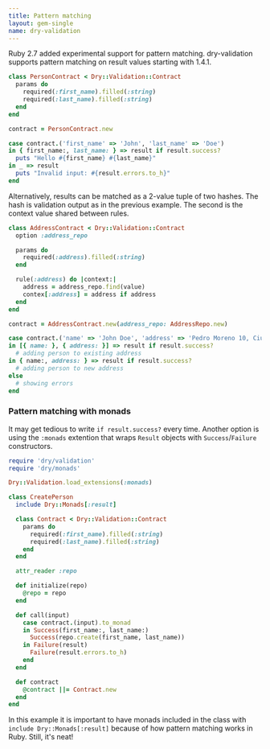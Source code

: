 ```yaml
---
title: Pattern matching
layout: gem-single
name: dry-validation
---
```


Ruby 2.7 added experimental support for pattern matching. dry-validation supports pattern matching on result values starting with 1.4.1.

```ruby
class PersonContract < Dry::Validation::Contract
  params do
    required(:first_name).filled(:string)
    required(:last_name).filled(:string)
  end
end

contract = PersonContract.new

case contract.('first_name' => 'John', 'last_name' => 'Doe')
in { first_name:, last_name: } => result if result.success?
  puts "Hello #{first_name} #{last_name}"
in _ => result
  puts "Invalid input: #{result.errors.to_h}"
end
```

Alternatively, results can be matched as a 2-value tuple of two hashes. The hash is validation output as in the previous example. The second is the context value shared between rules.

```ruby
class AddressContract < Dry::Validation::Contract
  option :address_repo

  params do
    required(:address).filled(:string)
  end

  rule(:address) do |context:|
    address = address_repo.find(value)
    contex[:address] = address if address
  end
end

contract = AddressContract.new(address_repo: AddressRepo.new)

case contract.('name' => 'John Doe', 'address' => 'Pedro Moreno 10, Ciudad de México')
in [{ name: }, { address: }] => result if result.success?
  # adding person to existing address
in { name:, address: } => result if result.success?
  # adding person to new address
else
  # showing errors
end
```

### Pattern matching with monads

It may get tedious to write `if result.success?` every time. Another option is using the `:monads` extention that wraps `Result` objects with `Success`/`Failure` constructors.

```ruby
require 'dry/validation'
require 'dry/monads'

Dry::Validation.load_extensions(:monads)

class CreatePerson
  include Dry::Monads[:result]

  class Contract < Dry::Validation::Contract
    params do
      required(:first_name).filled(:string)
      required(:last_name).filled(:string)
    end
  end

  attr_reader :repo

  def initialize(repo)
    @repo = repo
  end

  def call(input)
    case contract.(input).to_monad
    in Success(first_name:, last_name:)
      Success(repo.create(first_name, last_name))
    in Failure(result)
      Failure(result.errors.to_h)
    end
  end

  def contract
    @contract ||= Contract.new
  end
end
```

In this example it is important to have monads included in the class with `include Dry::Monads[:result]` because of how pattern matching works in Ruby. Still, it's neat!

